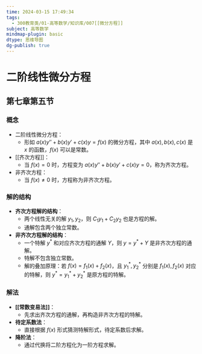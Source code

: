 ```yaml
---
time: 2024-03-15 17:49:34
tags:
  - 300教育类/01-高等数学/知识库/007[[微分方程]]
subject: 高等数学
mindmap-plugin: basic
dtype: 思维导图
dg-publish: true
---
```

# 二阶线性微分方程
## 第七章第五节
### 概念
- 二阶线性微分方程：
	- 形如 $a(x) y'' + b(x) y' + c(x) y = f(x)$ 的微分方程，其中 $a(x), b(x), c(x)$ 是 $x$ 的函数，$f(x)$ 可以是常数。
- [[齐次方程]]：
	- 当 $f(x)=0$ 时，方程变为 $a(x) y'' + b(x) y' + c(x) y = 0$，称为齐次方程。
- 非齐次方程：
	- 当 $f(x) \neq 0$ 时，方程称为非齐次方程。
### 解的结构
- **齐次方程解的结构**：
  - 两个线性无关的解 $y_1, y_2$，则 $C_1 y_1 + C_2 y_2$ 也是方程的解。
  - 通解包含两个独立常数。
- **非齐次方程解的结构**：
  - 一个特解 $y^*$ 和对应齐次方程的通解 $Y$，则 $y = y^* + Y$ 是非齐次方程的通解。
  - 特解不包含独立常数。
  - 解的叠加原理：若 $f(x) = f_1(x) + f_2(x)$，且 $y_1^*, y_2^*$ 分别是 $f_1(x), f_2(x)$ 对应的特解，则 $y^* = y_1^* + y_2^*$ 是原方程的特解。
### 解法
- **[[常数变易法]]**：
	- 先求出齐次方程的通解，再构造非齐次方程的特解。
- **待定系数法**：
	- 直接根据 $f(x)$ 形式猜测特解形式，待定系数后求解。
- **降阶法**：
	- 通过代换将二阶方程化为一阶方程求解。
